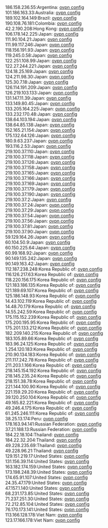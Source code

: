 186.158.236.55:Argentina: [ovpn config](vpn/186_158_236_55.ovpn)  
101.186.163.33:Australia: [ovpn config](vpn/101_186_163_33.ovpn)  
189.102.164.149:Brazil: [ovpn config](vpn/189_102_164_149.ovpn)  
190.108.76.181:Colombia: [ovpn config](vpn/190_108_76_181.ovpn)  
42.2.190.208:Hong Kong: [ovpn config](vpn/42_2_190_208.ovpn)  
106.178.142.225:Japan: [ovpn config](vpn/106_178_142_225.ovpn)  
111.90.104.21:Japan: [ovpn config](vpn/111_90_104_21.ovpn)  
111.99.117.246:Japan: [ovpn config](vpn/111_99_117_246.ovpn)  
118.156.191.93:Japan: [ovpn config](vpn/118_156_191_93.ovpn)  
119.245.0.58:Japan: [ovpn config](vpn/119_245_0_58.ovpn)  
122.251.108.99:Japan: [ovpn config](vpn/122_251_108_99.ovpn)  
122.27.244.221:Japan: [ovpn config](vpn/122_27_244_221.ovpn)  
124.18.25.169:Japan: [ovpn config](vpn/124_18_25_169.ovpn)  
124.211.98.30:Japan: [ovpn config](vpn/124_211_98_30.ovpn)  
125.30.7.18:Japan: [ovpn config](vpn/125_30_7_18.ovpn)  
126.114.191.209:Japan: [ovpn config](vpn/126_114_191_209.ovpn)  
126.219.103.133:Japan: [ovpn config](vpn/126_219_103_133.ovpn)  
131.147.11.39:Japan: [ovpn config](vpn/131_147_11_39.ovpn)  
133.149.80.45:Japan: [ovpn config](vpn/133_149_80_45.ovpn)  
133.205.164.225:Japan: [ovpn config](vpn/133_205_164_225.ovpn)  
133.232.170.48:Japan: [ovpn config](vpn/133_232_170_48.ovpn)  
138.64.103.194:Japan: [ovpn config](vpn/138_64_103_194.ovpn)  
138.64.85.138:Japan: [ovpn config](vpn/138_64_85_138.ovpn)  
152.165.21.154:Japan: [ovpn config](vpn/152_165_21_154.ovpn)  
175.132.64.126:Japan: [ovpn config](vpn/175_132_64_126.ovpn)  
180.9.63.237:Japan: [ovpn config](vpn/180_9_63_237.ovpn)  
193.116.2.53:Japan: [ovpn config](vpn/193_116_2_53.ovpn)  
219.100.37.110:Japan: [ovpn config](vpn/219_100_37_110.ovpn)  
219.100.37.118:Japan: [ovpn config](vpn/219_100_37_118.ovpn)  
219.100.37.126:Japan: [ovpn config](vpn/219_100_37_126.ovpn)  
219.100.37.158:Japan: [ovpn config](vpn/219_100_37_158.ovpn)  
219.100.37.165:Japan: [ovpn config](vpn/219_100_37_165.ovpn)  
219.100.37.166:Japan: [ovpn config](vpn/219_100_37_166.ovpn)  
219.100.37.169:Japan: [ovpn config](vpn/219_100_37_169.ovpn)  
219.100.37.179:Japan: [ovpn config](vpn/219_100_37_179.ovpn)  
219.100.37.190:Japan: [ovpn config](vpn/219_100_37_190.ovpn)  
219.100.37.2:Japan: [ovpn config](vpn/219_100_37_2.ovpn)  
219.100.37.24:Japan: [ovpn config](vpn/219_100_37_24.ovpn)  
219.100.37.29:Japan: [ovpn config](vpn/219_100_37_29.ovpn)  
219.100.37.54:Japan: [ovpn config](vpn/219_100_37_54.ovpn)  
219.100.37.56:Japan: [ovpn config](vpn/219_100_37_56.ovpn)  
219.100.37.81:Japan: [ovpn config](vpn/219_100_37_81.ovpn)  
219.100.37.90:Japan: [ovpn config](vpn/219_100_37_90.ovpn)  
59.129.164.26:Japan: [ovpn config](vpn/59_129_164_26.ovpn)  
60.104.50.9:Japan: [ovpn config](vpn/60_104_50_9.ovpn)  
60.150.225.64:Japan: [ovpn config](vpn/60_150_225_64.ovpn)  
60.99.168.92:Japan: [ovpn config](vpn/60_99_168_92.ovpn)  
90.149.135.242:Japan: [ovpn config](vpn/90_149_135_242.ovpn)  
90.149.163.42:Japan: [ovpn config](vpn/90_149_163_42.ovpn)  
112.187.238.248:Korea Republic of: [ovpn config](vpn/112_187_238_248.ovpn)  
116.126.217.63:Korea Republic of: [ovpn config](vpn/116_126_217_63.ovpn)  
118.220.156.175:Korea Republic of: [ovpn config](vpn/118_220_156_175.ovpn)  
121.183.186.135:Korea Republic of: [ovpn config](vpn/121_183_186_135.ovpn)  
121.189.69.107:Korea Republic of: [ovpn config](vpn/121_189_69_107.ovpn)  
125.186.148.93:Korea Republic of: [ovpn config](vpn/125_186_148_93.ovpn)  
14.43.102.119:Korea Republic of: [ovpn config](vpn/14_43_102_119.ovpn)  
14.48.70.179:Korea Republic of: [ovpn config](vpn/14_48_70_179.ovpn)  
14.55.242.59:Korea Republic of: [ovpn config](vpn/14_55_242_59.ovpn)  
175.115.152.239:Korea Republic of: [ovpn config](vpn/175_115_152_239.ovpn)  
175.200.195.95:Korea Republic of: [ovpn config](vpn/175_200_195_95.ovpn)  
175.201.133.212:Korea Republic of: [ovpn config](vpn/175_201_133_212.ovpn)  
182.209.140.215:Korea Republic of: [ovpn config](vpn/182_209_140_215.ovpn)  
183.105.89.66:Korea Republic of: [ovpn config](vpn/183_105_89_66.ovpn)  
183.96.24.125:Korea Republic of: [ovpn config](vpn/183_96_24_125.ovpn)  
1.254.120.183:Korea Republic of: [ovpn config](vpn/1_254_120_183.ovpn)  
210.90.134.183:Korea Republic of: [ovpn config](vpn/210_90_134_183.ovpn)  
211.117.242.78:Korea Republic of: [ovpn config](vpn/211_117_242_78.ovpn)  
211.203.1.166:Korea Republic of: [ovpn config](vpn/211_203_1_166.ovpn)  
218.145.154.192:Korea Republic of: [ovpn config](vpn/218_145_154_192.ovpn)  
218.145.235.24:Korea Republic of: [ovpn config](vpn/218_145_235_24.ovpn)  
218.151.38.78:Korea Republic of: [ovpn config](vpn/218_151_38_78.ovpn)  
221.144.100.90:Korea Republic of: [ovpn config](vpn/221_144_100_90.ovpn)  
221.159.29.20:Korea Republic of: [ovpn config](vpn/221_159_29_20.ovpn)  
39.120.250.104:Korea Republic of: [ovpn config](vpn/39_120_250_104.ovpn)  
49.165.82.221:Korea Republic of: [ovpn config](vpn/49_165_82_221.ovpn)  
49.246.4.175:Korea Republic of: [ovpn config](vpn/49_246_4_175.ovpn)  
61.245.246.111:Korea Republic of: [ovpn config](vpn/61_245_246_111.ovpn)  
38.25.13.174:Peru: [ovpn config](vpn/38_25_13_174.ovpn)  
178.163.94.141:Russian Federation: [ovpn config](vpn/178_163_94_141.ovpn)  
37.21.188.13:Russian Federation: [ovpn config](vpn/37_21_188_13.ovpn)  
184.22.18.104:Thailand: [ovpn config](vpn/184_22_18_104.ovpn)  
184.22.32.204:Thailand: [ovpn config](vpn/184_22_32_204.ovpn)  
49.228.235.69:Thailand: [ovpn config](vpn/49_228_235_69.ovpn)  
49.228.96.21:Thailand: [ovpn config](vpn/49_228_96_21.ovpn)  
129.151.219.17:United States: [ovpn config](vpn/129_151_219_17.ovpn)  
131.156.39.114:United States: [ovpn config](vpn/131_156_39_114.ovpn)  
163.182.174.159:United States: [ovpn config](vpn/163_182_174_159.ovpn)  
173.198.248.39:United States: [ovpn config](vpn/173_198_248_39.ovpn)  
174.65.91.107:United States: [ovpn config](vpn/174_65_91_107.ovpn)  
24.35.47.179:United States: [ovpn config](vpn/24_35_47_179.ovpn)  
47.157.1.140:United States: [ovpn config](vpn/47_157_1_140.ovpn)  
68.231.173.85:United States: [ovpn config](vpn/68_231_173_85.ovpn)  
71.237.251.30:United States: [ovpn config](vpn/71_237_251_30.ovpn)  
72.212.85.104:United States: [ovpn config](vpn/72_212_85_104.ovpn)  
76.170.173.141:United States: [ovpn config](vpn/76_170_173_141.ovpn)  
113.166.128.178:Viet Nam: [ovpn config](vpn/113_166_128_178.ovpn)  
123.17.166.178:Viet Nam: [ovpn config](vpn/123_17_166_178.ovpn)  
